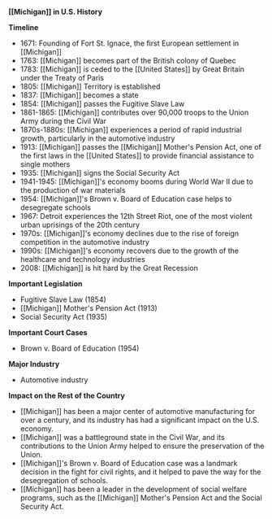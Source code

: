 **[[Michigan]] in U.S. History**

**Timeline**

* 1671: Founding of Fort St. Ignace, the first European settlement in [[Michigan]]
* 1763: [[Michigan]] becomes part of the British colony of Quebec
* 1783: [[Michigan]] is ceded to the [[United States]] by Great Britain under the Treaty of Paris
* 1805: [[Michigan]] Territory is established
* 1837: [[Michigan]] becomes a state
* 1854: [[Michigan]] passes the Fugitive Slave Law
* 1861-1865: [[Michigan]] contributes over 90,000 troops to the Union Army during the Civil War
* 1870s-1880s: [[Michigan]] experiences a period of rapid industrial growth, particularly in the automotive industry
* 1913: [[Michigan]] passes the [[Michigan]] Mother's Pension Act, one of the first laws in the [[United States]] to provide financial assistance to single mothers
* 1935: [[Michigan]] signs the Social Security Act
* 1941-1945: [[Michigan]]'s economy booms during World War II due to the production of war materials
* 1954: [[Michigan]]'s Brown v. Board of Education case helps to desegregate schools
* 1967: Detroit experiences the 12th Street Riot, one of the most violent urban uprisings of the 20th century
* 1970s: [[Michigan]]'s economy declines due to the rise of foreign competition in the automotive industry
* 1990s: [[Michigan]]'s economy recovers due to the growth of the healthcare and technology industries
* 2008: [[Michigan]] is hit hard by the Great Recession

**Important Legislation**

* Fugitive Slave Law (1854)
* [[Michigan]] Mother's Pension Act (1913)
* Social Security Act (1935)

**Important Court Cases**

* Brown v. Board of Education (1954)

**Major Industry**

* Automotive industry

**Impact on the Rest of the Country**

* [[Michigan]] has been a major center of automotive manufacturing for over a century, and its industry has had a significant impact on the U.S. economy.
* [[Michigan]] was a battleground state in the Civil War, and its contributions to the Union Army helped to ensure the preservation of the Union.
* [[Michigan]]'s Brown v. Board of Education case was a landmark decision in the fight for civil rights, and it helped to pave the way for the desegregation of schools.
* [[Michigan]] has been a leader in the development of social welfare programs, such as the [[Michigan]] Mother's Pension Act and the Social Security Act.